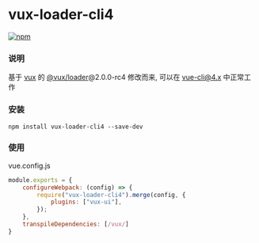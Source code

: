 # vux-loader-cli4

[![npm][npm]][npm-url]

### 说明

基于 [vux](https://github.com/airyland/vux) 的 [@vux/loader](https://www.npmjs.com/package/@vux/loader)@2.0.0-rc4 修改而来, 可以在 vue-cli@4.x 中正常工作

### 安装
```npm install vux-loader-cli4 --save-dev```


### 使用

vue.config.js

```Javascript
module.exports = {
    configureWebpack: (config) => {
        require("vux-loader-cli4").merge(config, {
            plugins: ["vux-ui"],
        });
    },
    transpileDependencies: [/vux/]
}
```

[npm]: https://img.shields.io/npm/v/vux-loader-cli4.svg
[npm-url]: https://www.npmjs.com/package/vux-loader-cli4
